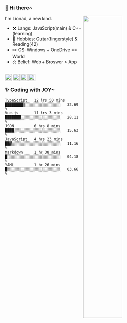 ### 👋 Hi there~

[<img align="right" width="50%" src="https://github-readme-stats.vercel.app/api?username=Lionad-Morotar&show_icons=true">](https://metrics.lecoq.io/Lionad-Morotar?template=classic)

I'm Lionad, a new kind.

- ⚒️ Langs: JavaScript(main) & C++(learning)
- 🎨 Hobbies: Guitar(fingerstyle) & Reading(42)
- ✏️ OS: Windows + OneDrive == World
- ⚖️ Belief: Web + Broswer > App

<br />

<a href="https://www.lionad.art">
  <img align="left" alt="lionad-art" width="22px" src="https://cdn.jsdelivr.net/npm/simple-icons@3.1.0/icons/wordpress.svg" />
</a>
<a href="#1806234223">
  <img align="left" alt="1806234223" width="22px" src="https://cdn.jsdelivr.net/npm/simple-icons@3.1.0/icons/tencentqq.svg" />
</a>
<a href="https://www.zhihu.com/people/Lionad">
  <img align="left" alt="132yse" width="22px" src="https://cdn.jsdelivr.net/npm/simple-icons@3.1.0/icons/zhihu.svg" />
</a>
<a href="https://github.com/Lionad-Morotar">
  <img align="left" alt="yisar" width="22px" src="https://cdn.jsdelivr.net/npm/simple-icons@3.1.0/icons/github.svg" />
</a>

<br />

### ✨ Coding with JOY~

<!--START_SECTION:waka-->

```text
TypeScript   12 hrs 50 mins  ████████▒░░░░░░░░░░░░░░░░   32.69 %
Vue.js       11 hrs 3 mins   ███████░░░░░░░░░░░░░░░░░░   28.11 %
JSON         6 hrs 8 mins    ████░░░░░░░░░░░░░░░░░░░░░   15.63 %
JavaScript   4 hrs 23 mins   ██▓░░░░░░░░░░░░░░░░░░░░░░   11.16 %
Markdown     1 hr 38 mins    █░░░░░░░░░░░░░░░░░░░░░░░░   04.18 %
YAML         1 hr 26 mins    █░░░░░░░░░░░░░░░░░░░░░░░░   03.66 %
```

<!--END_SECTION:waka-->

